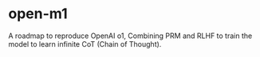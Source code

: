 # open-m1
A roadmap to reproduce OpenAI o1, Combining PRM and RLHF to train the model to learn infinite CoT (Chain of Thought).
